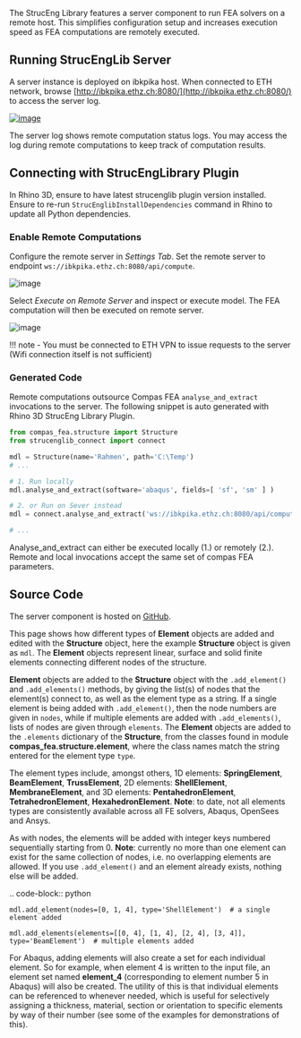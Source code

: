 

The StrucEng Library features a server component to run FEA solvers on a remote host.
This simplifies configuration setup and increases execution speed as FEA computations are remotely executed.

## Running StrucEngLib Server
A server instance is deployed on ibkpika host. When connected to ETH network, browse [http://ibkpika.ethz.ch:8080/](http://ibkpika.ethz.ch:8080/) to access the server log.

[
![image](https://user-images.githubusercontent.com/2311941/213932152-da7c3f7e-8d11-403d-b5a7-00c9f6040f9a.png)](http://ibkpika.ethz.ch:8080/)

The server log shows remote computation status logs. You may access the log during remote computations to keep track of computation results.

## Connecting with StrucEngLibrary Plugin
In Rhino 3D, ensure to have latest strucenglib plugin version installed. Ensure to re-run `StrucEnglibInstallDependencies` command in Rhino to update all Python dependencies.

### Enable Remote Computations
Configure the remote server in _Settings Tab_. Set the remote server to endpoint `ws://ibkpika.ethz.ch:8080/api/compute`.

![image](https://user-images.githubusercontent.com/2311941/213937093-aed1cc52-7856-4e73-ae8a-637b4ea03b6a.png)


 Select _Execute on Remote Server_ and inspect or execute model. The FEA computation will then be executed on remote server.


 ![image](https://user-images.githubusercontent.com/2311941/206236821-20bd1d30-06cb-4fd0-94b9-c9b5c9c90b4d.png)

!!! note
    - You must be connected to ETH VPN to issue requests to the server (Wifi connection itself is not sufficient)

### Generated Code
Remote computations outsource Compas FEA `analyse_and_extract` invocations to the server. 
The following snippet is auto generated with Rhino 3D StrucEng Library Plugin.


```python
from compas_fea.structure import Structure
from strucenglib_connect import connect

mdl = Structure(name='Rahmen', path='C:\Temp')
# ...

# 1. Run locally
mdl.analyse_and_extract(software='abaqus', fields=[ 'sf', 'sm' ] )

# 2. or Run on Sever instead
mdl = connect.analyse_and_extract('ws://ibkpika.ethz.ch:8080/api/compute', mdl, software='abaqus',  fields=[ 'sf', 'sm' ])

# ...
```
Analyse_and_extract can either be executed locally (1.) or remotely (2.).
Remote and local invocations accept the same set of compas FEA parameters.

## Source Code
The server component is hosted on [GitHub](https://github.com/kfmResearch-NumericsTeam/Struc_Eng_Library_Server).

This page shows how different types of **Element** objects are added and edited with the **Structure** object, here the example **Structure** object is given as ``mdl``. The **Element** objects represent linear, surface and solid finite elements connecting different nodes of the structure.

**Element** objects are added to the **Structure** object with the ``.add_element()`` and ``.add_elements()`` methods, by giving the list(s) of nodes that the element(s) connect to, as well as the element type as a string. If a single element is being added with ``.add_element()``, then the node numbers are given in ``nodes``, while if multiple elements are added with ``.add_elements()``, lists of nodes are given through ``elements``. The **Element** objects are added to the ``.elements`` dictionary of the **Structure**, from the classes found in module **compas_fea.structure.element**, where the class names match the string entered for the element type ``type``.

The element types include, amongst others, 1D elements: **SpringElement**, **BeamElement**, **TrussElement**, 2D elements: **ShellElement**, **MembraneElement**, and 3D elements: **PentahedronElement**, **TetrahedronElement**, **HexahedronElement**. **Note**: to date, not all elements types are consistently available across all FE solvers, Abaqus, OpenSees and Ansys.

As with nodes, the elements will be added with integer keys numbered sequentially starting from 0. **Note**: currently no more than one element can exist for the same collection of nodes, i.e. no overlapping elements are allowed. If you use ``.add_element()`` and an element already exists, nothing else will be added.

.. code-block:: python

    mdl.add_element(nodes=[0, 1, 4], type='ShellElement')  # a single element added

    mdl.add_elements(elements=[[0, 4], [1, 4], [2, 4], [3, 4]], type='BeamElement')  # multiple elements added

For Abaqus, adding elements will also create a set for each individual element. So for example, when element 4 is written to the input file, an element set named **element_4** (corresponding to element number 5 in Abaqus) will also be created. The utility of this is that individual elements can be referenced to whenever needed, which is useful for selectively assigning a thickness, material, section or orientation to specific elements by way of their number (see some of the examples for demonstrations of this).

